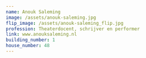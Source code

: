 ```yaml
---
name: Anouk Saleming
image: /assets/anouk-saleming.jpg
flip_image: /assets/anouk-saleming_flip.jpg
profession: Theaterdocent, schrijver en performer
link: www.anouksaleming.nl
building_number: 1
house_number: 48
---
```

